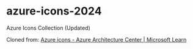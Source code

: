 # azure-icons-2024

Azure Icons Collection (Updated)

Cloned from: [Azure icons - Azure Architecture Center | Microsoft Learn](https://learn.microsoft.com/en-us/azure/architecture/icons/)
